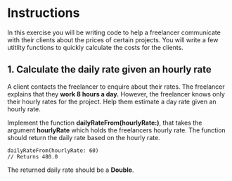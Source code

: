# Instructions

In this exercise you will be writing code to help a freelancer communicate with their clients about the prices of certain projects. You will write a few utitlity functions to quickly calculate the costs for the clients.

## 1. Calculate the daily rate given an hourly rate

A client contacts the freelancer to enquire about their rates. The freelancer explains that they **work 8 hours a day.** However, the freelancer knows only their hourly rates for the project. Help them estimate a day rate given an hourly rate.

Implement the function **dailyRateFrom(hourlyRate:)**, that takes the argument **hourlyRate** which holds the freelancers hourly rate. The function should return the daily rate based on the hourly rate.
    
    dailyRateFrom(hourlyRate: 60)
    // Returns 480.0
    
The returned daily rate should be a **Double**.

